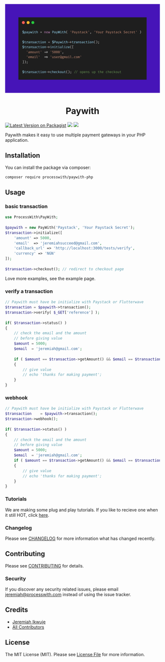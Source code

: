<p align="center">
  <img src="https://raw.githubusercontent.com/processwith/processwith-assets/main/paywith-repo-featured%20image.png" alt="paywith repo image">
  <h1 align="center">Paywith</h1>
  
</p>

[![Latest Version on Packagist](https://img.shields.io/packagist/v/processwith/paywith.svg?style=flat-square)](https://packagist.org/packages/processwith/paywith)
[![](https://img.shields.io/github/license/processwith/paywith-php.svg)](https://github.com/processwith/paywith-php/blob/master/LICENSE)
[![](https://img.shields.io/travis/processwith/paywith-php.svg)](https://travis-ci.com/github/processwith/paywith-php/)

Paywith makes it easy to use multiple payment gateways in your PHP application.

## Installation

You can install the package via composer:

```bash
composer require processwith/paywith-php
```

## Usage

### basic transaction
``` php
use ProcessWith\PayWith;

$paywith = new PayWith('Paystack', 'Your Paystack Secret');
$transaction->initialize([
    'amount' => 5000,
    'email'  => 'jeremiahsucceed@gmail.com',
    'callback_url' => 'http://localhost:3000/tests/verify',
    'currency' => 'NGN'
]);

$transaction->checkout(); // redirect to checkout page
```
Love more examples, see the example page.

### verify a transaction
``` php
// Paywith must have be initialize with Paystack or Flutterwave 
$transaction = $paywith->transaction();
$transaction->verify( $_GET['reference'] );

if( $transaction->status() )
{
    // check the email and the amount
    // before giving value
    $amount = 5000;
    $email  = 'jeremiah@gmail.com';

    if ( $amount == $transaction->getAmount() && $email == $transaction->getEmail() )
    {
        // give value
        // echo 'thanks for making payment';
    }
}
```

### webhook
``` php
// Paywith must have be initialize with Paystack or Flutterwave 
$transaction    = $paywith->transaction();
$transaction->webhook();

if( $transaction->status() )
{
    // check the email and the amount
    // before giving value
    $amount = 5000;
    $email  = 'jeremiah@gmail.com';
    if ( $amount == $transaction->getAmount() && $email == $transaction->getEmail() )
    {
        // give value
        // echo 'thanks for making payment';
    }
}
```

### Tutorials
We are making some plug and play tutorials. If you like to recieve one when it still HOT, click [here](#).

### Changelog

Please see [CHANGELOG](CHANGELOG.md) for more information what has changed recently.

## Contributing

Please see [CONTRIBUTING](CONTRIBUTING.md) for details.

### Security

If you discover any security related issues, please email jeremiah@processwith.com instead of using the issue tracker.

## Credits

- [Jeremiah Ikwuje](https://github.com/ijsucceed)
- [All Contributors](../../contributors)

## License

The MIT License (MIT). Please see [License File](LICENSE.md) for more information.